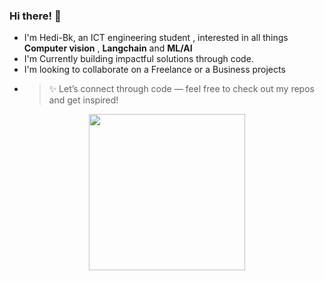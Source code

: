  ### Hi there!  👋 
 - I'm Hedi-Bk, an ICT engineering student , interested in all things **Computer vision** , **Langchain** and **ML/AI**
 - I'm Currently building impactful solutions through code.
 - I'm looking to collaborate on a Freelance or a Business projects
 - 
    > ✨ Let’s connect through code — feel free to check out my repos and get inspired!

<div align="center">
  <img src="https://media1.giphy.com/media/v1.Y2lkPTc5MGI3NjExZzduYTcyNzJmaTNiNmR2Mnl6N2w4bnVyeHZydTBteGk3cmt2d2RxMyZlcD12MV9pbnRlcm5hbF9naWZfYnlfaWQmY3Q9Zw/c2CDTcHLscXaU5s1vK/giphy.gif" width="250" />
</div>

